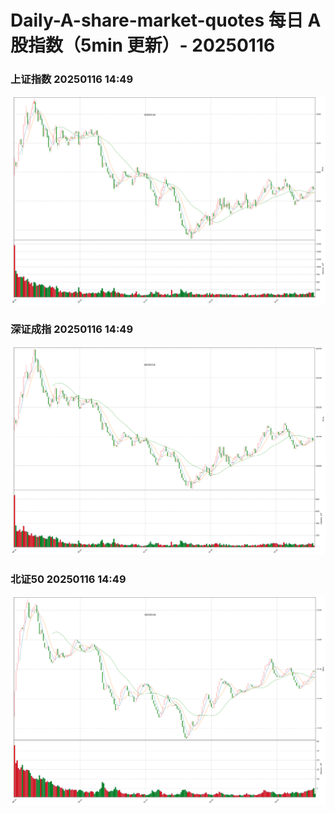 
# Daily-A-share-market-quotes 每日 A 股指数（5min 更新）- 20250116

### 上证指数 20250116 14:49
![](./fig/2025/1/20250116-sh000001.png)

### 深证成指 20250116 14:49
![](./fig/2025/1/20250116-sz399001.png)

### 北证50 20250116 14:49
![](./fig/2025/1/20250116-bj899050.png)
